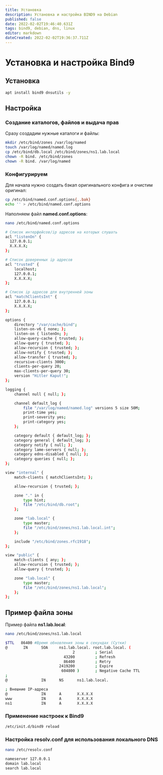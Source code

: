 ```yaml
---
title: Установка
description: Установка и настройка BIND9 на Debian
published: false
date: 2022-02-02T19:46:40.631Z
tags: bind9, debian, dns, linux
editor: markdown
dateCreated: 2022-02-02T19:36:37.711Z
---
```


# Установка и настройка Bind9
## Установка
```bash
apt install bind9 dnsutils -y
```
## Настройка
### Создание каталогов, файлов и выдача прав
Сразу создадим нужные каталоги и файлы:
```bash
mkdir /etc/bind/zones /var/log/named
touch /var/log/named/named.log
cp /etc/bind/db.local /etc/bind/zones/ns1.lab.local
chown -R bind. /etc/bind/zones
chown -R bind. /var/log/named
```
### Конфигурируем
Для начала нужно создать бэкап оригинального конфига и очистим оригинал:
```bash
cp /etc/bind/named.conf.options{,.bak}
echo '' > /etc/bind/named.conf.options
```
Наполняем файл **named.conf.options**:
```bash
nano /etc/bind/named.conf.options
```
```bash
# Список интерфейсов/ip адресов на которых слушать
acl "listenOn" {
  127.0.0.1;
  X.X.X.X;
};

# Список доверенных ip адресов
acl "trusted" {
    localhost;
    127.0.0.1;
    X.X.X.X;
};

# Список ip адресов для внутренней зоны
acl "matchClientsInt" {
    127.0.0.1;
    X.X.X.X;
};

options {
    directory "/var/cache/bind";
    listen-on-v6 { none; };
    listen-on { listenOn; };
    allow-query-cache { trusted; };
    allow-query { trusted; };
    allow-recursion { trusted; };
    allow-notify { trusted; };
    allow-transfer { trusted; };
    recursive-clients 3000;
    clients-per-query 20;
    max-clients-per-query 30;
    version "Hitler Kaput!";
};

logging {
    channel null { null; };

    channel default_log {
        file "/var/log/named/named.log" versions 5 size 50M;
        print-time yes;
        print-severity yes;
        print-category yes;
    };

    category default { default_log; };
    category general { default_log; };
    category notify { null; };
    category lame-servers { null; };
    category edns-disabled { null; };
    category queries { null; };
};

view "internal" {
    match-clients { matchClientsInt; };

    allow-recursion { trusted; };

    zone "." in {
        type hint;
        file "/etc/bind/db.root";
    };

    zone "lab.local" {
        type master;
        file "/etc/bind/zones/ns1.lab.local.int";
    };

    include "/etc/bind/zones.rfc1918";
};

view "public" {
    match-clients { any; };
    allow-recursion { trusted; };
    allow-query { trusted; };

    zone "lab.local" {
        type master;
        file "/etc/bind/zones/ns1.lab.local";
    };
};
```
## Пример файла зоны
Пример файла **ns1.lab.local**:
```bash
nano /etc/bind/zones/ns1.lab.local
```
```bash
$TTL   86400 #Время обновления зоны в секундах (Сутки)
@       IN      SOA     ns1.lab.local. root.lab.local. (
                              2         ; Serial
                          43200         ; Refresh
                          86400         ; Retry
                        2419200         ; Expire
                         604800 )       ; Negative Cache TTL
;
@               IN      NS      ns1.lab.local.

; Внешние IP-адреса
@               IN      A       X.X.X.X
www             IN      A       X.X.X.X
ns1             IN      A       X.X.X.X
```
### Применение настроек к Bind9
```bash
/etc/init.d/bind9 reload
```
### Настройка resolv.conf для использования локального DNS
```bash
nano /etc/resolv.conf
```
```bash
nameserver 127.0.0.1
domain lab.local
search lab.local
```